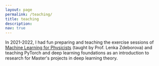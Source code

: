 ```yaml
---
layout: page
permalink: /teaching/
title: teaching
description:
nav: true
---
```


In 2021-2022, I had fun preparing and teaching the exercise sessions of [Machine Learning for Physicists](https://edu.epfl.ch/coursebook/en/machine-learning-for-physicists-PHYS-467) (taught by Prof. Lenka Zdeborova) and teaching PyTorch and deep learning foundations as an introduction to research for Master's projects in deep learning theory.

